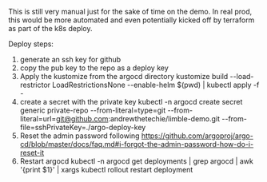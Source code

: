 This is still very manual just for the sake of time on the demo. In real prod, this would be more automated and even potentially kicked off by terraform
as part of the k8s deploy.

Deploy steps:

1. generate an ssh key for github
2. copy the pub key to the repo as a deploy key
3. Apply the kustomize from the argocd directory
    kustomize build --load-restrictor LoadRestrictionsNone --enable-helm $(pwd) | kubectl apply -f -
4. create a secret with the private key
    kubectl -n argocd create secret generic private-repo --from-literal=type=git --from-literal=url=<git@github.com>:andrewthetechie/limble-demo.git --from-file=sshPrivateKey=./argo-deploy-key
5. Reset the admin password following <https://github.com/argoproj/argo-cd/blob/master/docs/faq.md#i-forgot-the-admin-password-how-do-i-reset-it>
6. Restart argocd
    kubectl -n argocd get deployments | grep argocd | awk '{print $1}' | xargs kubectl rollout restart deployment  

